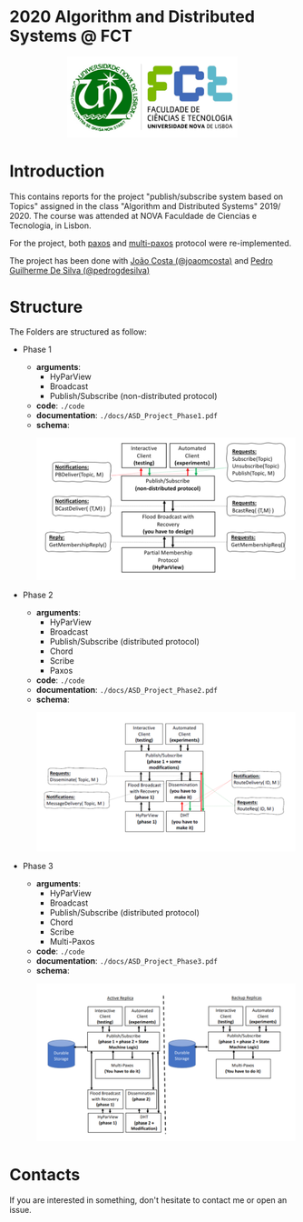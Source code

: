 # 2020 Algorithm and Distributed Systems @ FCT


<p align="center">
    <img src="FCT_nova.png" alt="logo-FCT" width="300"/>
</p>

# Introduction
This contains reports for the project "publish/subscribe system based on Topics" assigned in the class "Algorithm and Distributed Systems" 2019/ 2020.
The course was attended at NOVA Faculdade de Ciencias e Tecnologia, in Lisbon.


For the project, both [paxos](https://lamport.azurewebsites.net/pubs/lamport-paxos.pdf) and [multi-paxos](https://www.cs.cornell.edu/courses/cs7412/2011sp/paxos.pdf) protocol were re-implemented.

The project has been done with [João Costa (@joaomcosta)](https://github.com/joaomcosta) and [Pedro Guilherme De Silva (@pedrogdesilva)](https://github.com/pedrogdesilva)


# Structure

The Folders are structured as follow:

- Phase 1
  - **arguments**:
    - HyParView
    - Broadcast
    - Publish/Subscribe (non-distributed protocol)
  - **code**: `./code`
  - **documentation**: `./docs/ASD_Project_Phase1.pdf`
  - **schema**: 
        <p align="center">
            <img src="img/Phase1.png" alt="Phase 1" width="500"/>
        </p>

- Phase 2
  - **arguments**:
    - HyParView
    - Broadcast
    - Publish/Subscribe (distributed protocol)
    - Chord
    - Scribe
    - Paxos
  - **code**: `./code`
  - **documentation**: `./docs/ASD_Project_Phase2.pdf`
  - **schema**: 
        <p align="center">
            <img src="img/Phase2.png" alt="Phase 2" width="700"/>
        </p>
- Phase 3
  - **arguments**:
    - HyParView
    - Broadcast
    - Publish/Subscribe (distributed protocol)
    - Chord
    - Scribe
    - Multi-Paxos
  - **code**: `./code`
  - **documentation**: `./docs/ASD_Project_Phase3.pdf`
  - **schema**: 
        <p align="center">
            <img src="img/Phase3.png" alt="Phase 3" width="600"/>
        </p>


# Contacts

If you are interested in something, don't hesitate to contact me or open an issue.
